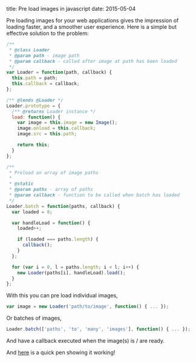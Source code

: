 title: Pre load images in javascript
date: 2015-05-04

Pre loading images for your web applications gives the impression of loading faster, and
a smoother user experience. Here is a simple but effective solution to the problem:

```javascript
/**
 * @class Loader
 * @param path - image path
 * @param callback - called after image at path has been loaded
 */
var Loader = function(path, callback) {
  this.path = path;
  this.callback = callback;
};

/** @lends @Loader */
Loader.prototype = {
  /** @returns Loader instance */
  load: function() {
    var image = this.image = new Image();
    image.onload = this.callback;
    image.src = this.path;

    return this;
  }
};

/**
 * Preload an array of image paths
 *
 * @static
 * @param paths - array of paths
 * @param callback - function to be called when batch has loaded
 */
Loader.batch = function(paths, callback) {
  var loaded = 0;

  var handleLoad = function() {
    loaded++;

    if (loaded === paths.length) {
      callback();
    }
  };

  for (var i = 0, l = paths.length; i < l; i++) {
    new Loader(paths[i], handleLoad).load();
  }
};
```

With this you can pre load individual images,

```javascript
var image = new Loader('path/to/image', function() { ... });
```

Or batches of images,

```javascript
Loader.batch(['paths', 'to', 'many', 'images'], function() { ... });
```

And have a callback executed when the image(s) is / are ready.

And [here](http://codepen.io/nathamanath/pen/MwwRrr) is a quick pen showing
it working!

